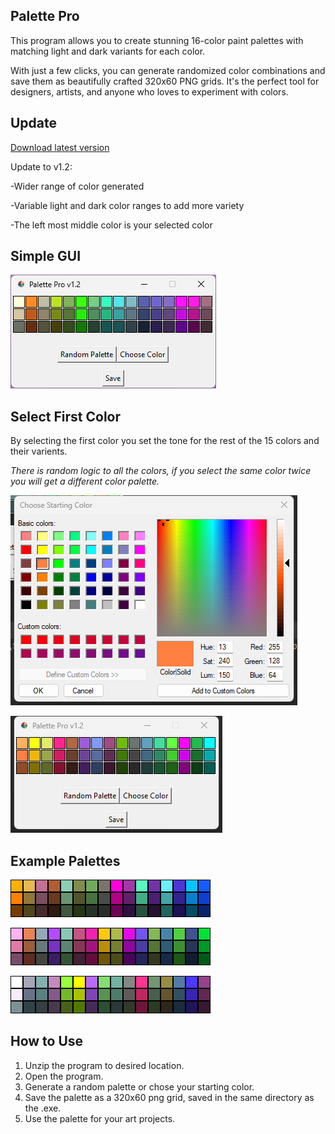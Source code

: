 ## Palette Pro
This program allows you to create stunning 16-color paint palettes with matching light and dark variants for each color. 

With just a few clicks, you can generate randomized color combinations and save them as beautifully crafted 320x60 PNG grids. It's the perfect tool for designers, artists, and anyone who loves to experiment with colors.

## Update
<a href="https://github.com/JAMadison/Palette_Pro/raw/main/Palette_Pro_v1_2.zip"> Download latest version </a>

Update to v1.2:

-Wider range of color generated

-Variable light and dark color ranges to add more variety

-The left most middle color is your selected color

## Simple GUI
![alt text](Palette_ProV1_2.png "GUI")

## Select First Color
By selecting the first color you set the tone for the rest of the 15 colors and their varients.

*There is random logic to all the colors, if you select the same color twice you will get a different color palette.*

![alt text](Choose_Starting_Color.png "Select a color to start the palette off of")

![alt text](Choose_Starting_Color_Palette.png "Example of selected color palette")

## Example Palettes
![alt text](color_palette.png "Example Palette 1")

![alt text](color_palette_2.png "Example Palette 2")

![alt text](color_palette_3.png "Example Palette 3")

## How to Use
1. Unzip the program to desired location.
2. Open the program.
3. Generate a random palette or chose your starting color.
4. Save the palette as a 320x60 png grid, saved in the same directory as the .exe.
5. Use the palette for your art projects.
